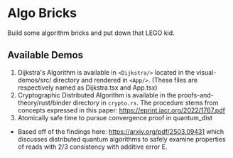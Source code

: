 # Algo Bricks

Build some algorithm bricks and put down that LEGO kid.

## Available Demos
1. Dijkstra's Algorithm is available in ```<Dijkstra/>``` located in the visual-demos/src/ directory and rendered in ```<App/>```. (These files are respectively named as Dijkstra.tsx and App.tsx)
2. Cryptographic Distributed Algorithm is available in the proofs-and-theory/rust/binder directory in ```crypto.rs```. The procedure stems from concepts expressed in this paper: https://eprint.iacr.org/2022/1767.pdf
3. Atomically safe time to pursue convergence proof in quantum_dist
* Based off of the findings here: https://arxiv.org/pdf/2503.09431 which discusses distributed quantum algorithms to safely examine properties of reads with 2/3 consistency with additive error E.

